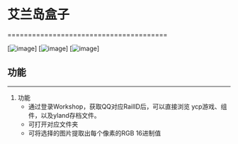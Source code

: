 # 艾兰岛盒子
=======================================

[![image](https://img.shields.io/badge/PyQt5-5.12.1-green.svg)]
[![image](https://img.shields.io/badge/python-3.7.2-blue.svg)]
[![image](https://img.shields.io/badge/pillow-6.0.0-yellow.svg)]

## 功能
-----------------------------------------
1. 功能
    * 通过登录Workshop，获取QQ对应RailID后，可以直接浏览 ycp游戏、组件，以及yland存档文件。
    * 可打开对应文件夹
    * 可将选择的图片提取出每个像素的RGB 16进制值
